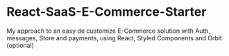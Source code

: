 # React-SaaS-E-Commerce-Starter
My approach to an easy de customize E-Commerce solution with Auth, messages, Store and payments, using React, Styled Components and Orbit (optional)
